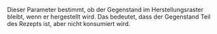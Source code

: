 Dieser Parameter bestimmt, ob der Gegenstand im Herstellungsraster bleibt, wenn er hergestellt wird. Das bedeutet, dass der Gegenstand Teil des Rezepts ist, aber nicht konsumiert wird.